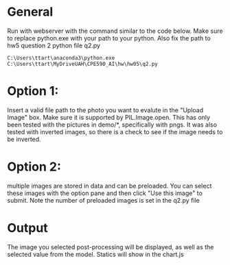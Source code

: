 # General 

Run with webserver with the command similar to the code below. Make sure to replace python.exe with your path to your python.
Also fix the path to hw5 question 2 python file q2.py

```
C:\Users\ttart\anaconda3\python.exe C:\Users\ttart\MyDriveUAH\CPE590_AI\hw\hw05\q2.py 
```

# Option 1:

Insert a valid file path to the photo you want to evalute in the "Upload Image" box.  Make sure it is supported by PIL.Image.open.  This has only been tested with the pictures in demo/*, specifically with pngs.  It was also tested with inverted images, so there is a check to see if the image needs to be inverted.  

# Option 2:

multiple images are stored in data and can be preloaded.  You can select these images with the option pane and then click "Use this image" to submit.  Note the number of preloaded images is set in the q2.py file

# Output
The image you selected post-processing will be displayed, as well as the selected value from the model.  Statics will show in the chart.js

